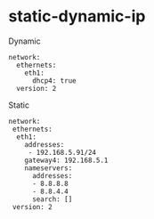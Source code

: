 # static-dynamic-ip

Dynamic
```
network:
  ethernets:
    eth1:
      dhcp4: true
  version: 2
```

Static
```
network:
 ethernets:
  eth1:
    addresses:
     - 192.168.5.91/24
    gateway4: 192.168.5.1
    nameservers:
      addresses:
      - 8.8.8.8
      - 8.8.4.4
      search: []
 version: 2
```
